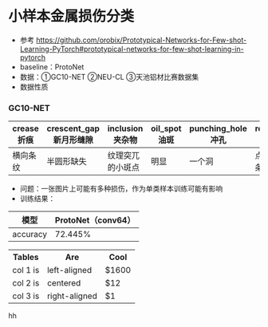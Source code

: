 # 小样本金属损伤分类
- 参考 https://github.com/orobix/Prototypical-Networks-for-Few-shot-Learning-PyTorch#prototypical-networks-for-few-shot-learning-in-pytorch
- baseline：ProtoNet
- 数据：①GC10-NET ②NEU-CL ③天池铝材比赛数据集
- 数据性质
###  GC10-NET

|  crease折痕  | crescent_gap新月形缝隙  | inclusion夹杂物  | oil_spot油斑 | punching_hole冲孔  | rolled_pit轧坑  | silk_spot丝斑  | waist_folding焊缝  | water_spot水斑  | welding_line腰部折痕  |
|  ----  | ----  |  ----  |  ----  |  ----  |  ----  |  ----  |  ----  |  ----  |  ----  |
| 横向条纹  | 半圆形缺失 | 纹理突兀的小斑点 | 明显 | 一个洞 | 点、片、条状坑 | 丝状细细的 | 不太明显 | 明显 | 一条皱纹 |
- 问题：一张图片上可能有多种损伤，作为单类样本训练可能有影响 
- 训练结果：

|  模型  |  ProtoNet（conv64）  | 
|  ----  |  ----  |
|  accuracy  |  72.445%  |

<table><tr><th>Tables</th><th>Are</th><th>Cool</th></tr><tr><td>col 1 is</td><td>left-aligned</td><td>$1600</td></tr><tr><td>col 2 is</td><td>centered</td><td>$12</td></tr><tr><td>col 3 is</td><td>right-aligned</td><td>$1</td></tr></table>

hh